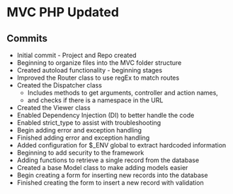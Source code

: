 # MVC PHP Updated

## Commits
* Initial commit - Project and Repo created
* Beginning to organize files into the MVC folder structure
* Created autoload functionality - beginning stages
* Improved the Router class to use regEx to match routes
* Created the Dispatcher class
  * Includes methods to get arguments, controller and action names,
  * and checks if there is a namespace in the URL
* Created the Viewer class
* Enabled Dependency Injection (DI) to better handle the code
* Enabled strict_type to assist with troubleshooting
* Begin adding error and exception handling
* Finished adding error and exception handling
* Added configuration for $_ENV global to extract hardcoded information
* Beginning to add security to the framework
* Adding functions to retrieve a single record from the database
* Created a base Model class to make adding models easier
* Begin creating a form for inserting new records into the database
* Finished creating the form to insert a new record with validation